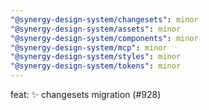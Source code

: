 ```yaml
---
"@synergy-design-system/changesets": minor
"@synergy-design-system/assets": minor
"@synergy-design-system/components": minor
"@synergy-design-system/mcp": minor
"@synergy-design-system/styles": minor
"@synergy-design-system/tokens": minor
---
```


feat: ✨ changesets migration (#928)
